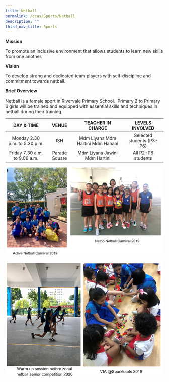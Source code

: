 ```yaml
---
title: Netball
permalink: /ccas/Sports/Netball
description: ""
third_nav_title: Sports
---
```

**Mission**

To promote an inclusive environment that allows students to learn new skills from one another.

**Vision**

To develop strong and dedicated team players with self-discipline and commitment towards netball.

**Brief Overview**

Netball is a female sport in Rivervale Primary School.  Primary 2 to Primary 6 girls will be trained and equipped with essential skills and techniques in netball during their training.

| DAY & TIME | VENUE | TEACHER IN CHARGE | LEVELS INVOLVED |
|:---:|:---:|:---:|:---:|
| Monday 2.30 p.m. to 5.30 p.m. | ISH | Mdm Liyana Mdm Hartini Mdm Hanani | Selected students (P3-P6) |
| Friday 7.30 a.m. to 9.00 a.m. | Parade Square | Mdm Liyana Jawini Mdm Hartini | All P2-P6 students |

![](/images/Sports/Netball/n1.png)

![](/images/Sports/Netball/n2.png)